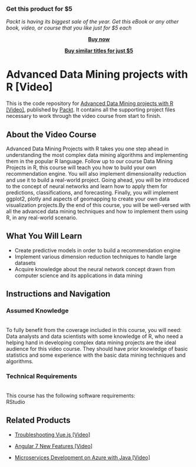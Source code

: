 
### Get this product for $5

<i>Packt is having its biggest sale of the year. Get this eBook or any other book, video, or course that you like just for $5 each</i>


<b><p align='center'>[Buy now](https://packt.link/9781787283770)</p></b>


<b><p align='center'>[Buy similar titles for just $5](https://subscription.packtpub.com/search)</p></b>


# Advanced Data Mining projects with R [Video]
This is the code repository for [Advanced Data Mining projects with R [Video]](https://www.packtpub.com/big-data-and-business-intelligence/advanced-data-mining-projects-r-video?utm_source=github&utm_medium=repository&utm_campaign=9781787283770), published by [Packt](https://www.packtpub.com/?utm_source=github). It contains all the supporting project files necessary to work through the video course from start to finish.
## About the Video Course
Advanced Data Mining Projects with R takes you one step ahead in understanding the most complex data mining algorithms and implementing them in the popular R language. Follow up to our course Data Mining Projects in R, this course will teach you how to build your own recommendation engine. You will also implement dimensionality reduction and use it to build a real-world project. Going ahead, you will be introduced to the concept of neural networks and learn how to apply them for predictions, classifications, and forecasting. Finally, you will implement ggplot2, plotly and aspects of geomapping to create your own data visualization projects.By the end of this course, you will be well-versed with all the advanced data mining techniques and how to implement them using R, in any real-world scenario.

<H2>What You Will Learn</H2>
<DIV class=book-info-will-learn-text>
<UL>
<LI>Create predictive models in order to build a recommendation engine
<LI>Implement various dimension reduction techniques to handle large datasets
<LI>Acquire knowledge about the neural network concept drawn from computer science and its applications in data mining   </LI></UL></DIV>

## Instructions and Navigation
### Assumed Knowledge
<br>To fully benefit from the coverage included in this course, you will need:<br/>
Data analysts and data scientists with some knowledge of R, who need a helping hand in developing complex data mining projects are the ideal audience for this video course. They should have prior knowledge of basic statistics and some experience with the basic data mining techniques and algorithms.

### Technical Requirements
<br>This course has the following software requirements:<br/>
RStudio

## Related Products
* [Troubleshooting Vue.js [Video]](https://www.packtpub.com/application-development/troubleshooting-vuejs-video?utm_source=github&utm_medium=repository&utm_campaign=9781788993531)

* [Angular 7 New Features [Video]](https://www.packtpub.com/web-development/angular-7-new-features-video?utm_source=github&utm_medium=repository&utm_campaign=9781789619683)

* [Microservices Development on Azure with Java [Video]](https://www.packtpub.com/virtualization-and-cloud/microservices-development-azure-java-video?utm_source=github&utm_medium=repository&utm_campaign=9781789808858)
